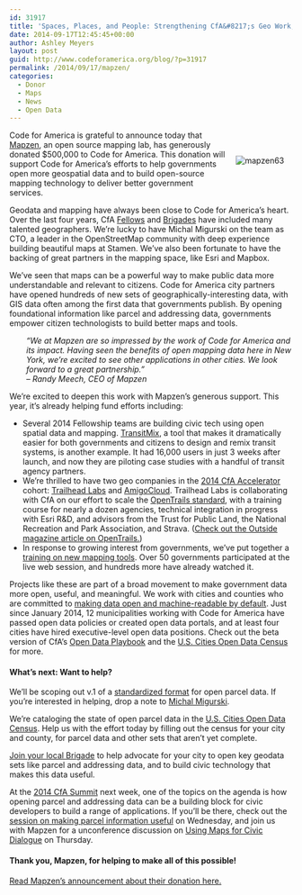 ```yaml
---
id: 31917
title: 'Spaces, Places, and People: Strengthening CfA&#8217;s Geo Work, Thanks to Mapzen'
date: 2014-09-17T12:45:45+00:00
author: Ashley Meyers
layout: post
guid: http://www.codeforamerica.org/blog/?p=31917
permalink: /2014/09/17/mapzen/
categories:
  - Donor
  - Maps
  - News
  - Open Data
---
```

<img style="float: right; margin: 45px 15px 25px 15px;" src="http://www.codeforamerica.org/blog/wp-content/uploads/2014/09/mapzen63.png" alt="mapzen63" />Code for America is grateful to announce today that <a href="http://mapzen.com" target="_blank">Mapzen</a>, an open source mapping lab, has generously donated $500,000 to Code for America. This donation will support Code for America’s efforts to help governments open more geospatial data and to build open-source mapping technology to deliver better government services.

Geodata and mapping have always been close to Code for America’s heart. Over the last four years, CfA <a href="http://www.codeforamerica.org/about/fellowship/" target="_blank">Fellows</a> and <a href="http://www.codeforamerica.org/brigade/" target="_blank">Brigades</a> have included many talented geographers. We’re lucky to have Michal Migurski on the team as CTO, a leader in the OpenStreetMap community with deep experience building beautiful maps at Stamen. We’ve also been fortunate to have the backing of great partners in the mapping space, like Esri and Mapbox.

We’ve seen that maps can be a powerful way to make public data more understandable and relevant to citizens. Code for America city partners have opened hundreds of new sets of geographically-interesting data, with GIS data often among the first data that governments publish. By opening foundational information like parcel and addressing data, governments empower citizen technologists to build better maps and tools.

<p style="padding-left: 30px;">
  <em>&#8220;We at Mapzen are so impressed by the work of Code for America and its impact. Having seen the benefits of open mapping data here in New York, we&#8217;re excited to see other applications in other cities. We look forward to a great partnership.&#8221;<br /> – Randy Meech, CEO of Mapzen </em>
</p>

We’re excited to deepen this work with Mapzen’s generous support. This year, it’s already helping fund efforts including:

  * Several 2014 Fellowship teams are building civic tech using open spatial data and mapping. <a href="http://www.transitmix.net/" target="_blank">TransitMix</a>, a tool that makes it dramatically easier for both governments and citizens to design and remix transit systems, is another example. It had 16,000 users in just 3 weeks after launch, and now they are piloting case studies with a handful of transit agency partners.
  * We’re thrilled to have two geo companies in the <a href="http://www.codeforamerica.org/geeks/our-startups/#accelerator2014" target="_blank">2014 CfA Accelerator</a> cohort: <a href="http://www.trailheadlabs.com/" target="_blank">Trailhead Labs</a> and <a href="https://www.amigocloud.com/homepage/index.html" target="_blank">AmigoCloud</a>. Trailhead Labs is collaborating with CfA on our effort to scale the <a href="http://www.codeforamerica.org/specifications/trails/" target="_blank">OpenTrails standard</a>, with a training course for nearly a dozen agencies, technical integration in progress with Esri R&D, and advisors from the Trust for Public Land, the National Recreation and Park Association, and Strava. (<a href="http://www.outsideonline.com/outdoor-adventure/the-current/footprint/Strava-is-Just-the-Start-The-Promise-of-Open-Trail-Data.html" target="_blank">Check out the Outside magazine article on OpenTrails.</a>)
  * In response to growing interest from governments, we’ve put together a <a href="http://www.codeforamerica.org/peer-network-training/07-22-2014/" target="_blank">training on new mapping tools</a>. Over 50 governments participated at the live web session, and hundreds more have already watched it.

Projects like these are part of a broad movement to make government data more open, useful, and meaningful. We work with cities and counties who are committed to <a href="http://www.codeforamerica.org/governments/capabilities/#open" target="_blank">making data open and machine-readable by default</a>. Just since January 2014, 12 municipalities working with Code for America have passed open data policies or created open data portals, and at least four cities have hired executive-level open data positions. Check out the beta version of CfA’s <a href="http://www.codeforamerica.org/governments/capabilities/open-data/" target="_blank">Open Data Playbook</a> and the <a href="http://us-city.census.okfn.org/" target="_blank">U.S. Cities Open Data Census</a> for more.

#### What’s next: Want to help?

We’ll be scoping out v.1 of a <a href="http://www.codeforamerica.org/governments/data-standards-faq/" target="_blank">standardized format</a> for open parcel data. If you&#8217;re interested in helping, drop a note to [Michal Migurski](mailto:mike@codeforamerica.org).

We’re cataloging the state of open parcel data in the <a href="http://us-city.census.okfn.org/" target="_blank">U.S. Cities Open Data Census</a>. Help us with the effort today by filling out the census for your city and county, for parcel data and other sets that aren’t yet complete.

<a href="http://www.codeforamerica.org/brigade" target="_blank">Join your local Brigade</a> to help advocate for your city to open key geodata sets like parcel and addressing data, and to build civic technology that makes this data useful.

At the <a href="http://www.cfasummit.org" target="_blank">2014 CfA Summit</a> next week, one of the topics on the agenda is how opening parcel and addressing data can be a building block for civic developers to build a range of applications. If you’ll be there, check out the <a href="https://cfasummit2014.pathable.com/meetings/228674" target="_blank">session on making parcel information useful</a> on Wednesday, and join us with Mapzen for a unconference discussion on <a href="https://cfasummit2014.pathable.com/meetings/228684" target="_blank">Using Maps for Civic Dialogue</a> on Thursday.

#### Thank you, Mapzen, for helping to make all of this possible!

[Read Mapzen&#8217;s announcement about their donation here.](https://mapzen.com/blog/cfa-announcement)